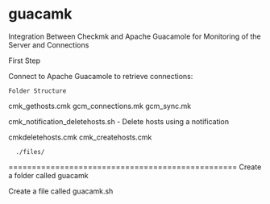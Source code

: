 # guacamk
Integration Between Checkmk and Apache Guacamole for Monitoring of the Server and Connections



First Step

  Connect to Apache Guacamole to retrieve connections:




    Folder Structure

  cmk_gethosts.cmk
  gcm_connections.mk
  gcm_sync.mk
  
cmk_notification_deletehosts.sh - Delete hosts using a notification

  cmkdeletehosts.cmk
  cmk_createhosts.cmk



      ./files/

=================================================
Create a folder called guacamk

Create a file called guacamk.sh








